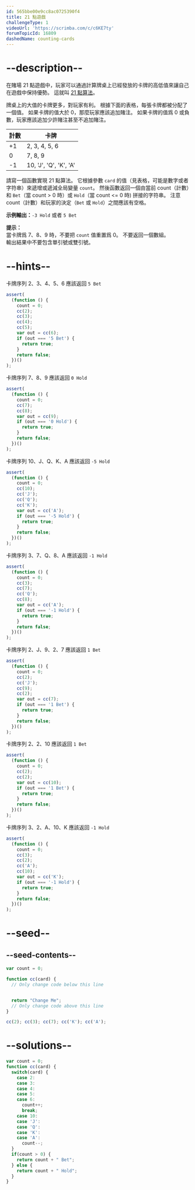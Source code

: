 ```yaml
---
id: 565bbe00e9cc8ac0725390f4
title: 21 點遊戲
challengeType: 1
videoUrl: 'https://scrimba.com/c/c6KE7ty'
forumTopicId: 16809
dashedName: counting-cards
---
```


# --description--

在賭場 21 點遊戲中，玩家可以通過計算牌桌上已經發放的卡牌的高低值來讓自己在遊戲中保持優勢。 這就叫 [21 點算法](https://en.wikipedia.org/wiki/Card_counting)。

牌桌上的大值的卡牌更多，對玩家有利。 根據下面的表格，每張卡牌都被分配了一個值。 如果卡牌的值大於 0，那麼玩家應該追加賭注。 如果卡牌的值爲 0 或負數，玩家應該追加少許賭注甚至不追加賭注。

<table class='table table-striped'><thead><tr><th>計數</th><th>卡牌</th></tr></thead><tbody><tr><td>+1</td><td>2, 3, 4, 5, 6</td></tr><tr><td>0</td><td>7, 8, 9</td></tr><tr><td>-1</td><td>10, 'J', 'Q', 'K', 'A'</td></tr></tbody></table>

請寫一個函數實現 21 點算法。 它根據參數 `card` 的值（見表格，可能是數字或者字符串）來遞增或遞減全局變量 `count`。 然後函數返回一個由當前 count（計數）和 `Bet`（當 count > 0 時）或 `Hold`（當 count <= 0 時) 拼接的字符串。 注意 count（計數）和玩家的決定（`Bet` 或 `Hold`）之間應該有空格。

**示例輸出：**`-3 Hold` 或者 `5 Bet`

**提示：**  
當卡牌爲 7、8、9 時，不要把 `count` 值重置爲 0。 不要返回一個數組。  
輸出結果中不要包含單引號或雙引號。

# --hints--

卡牌序列 2、3、4、5、6 應該返回 `5 Bet`

```js
assert(
  (function () {
    count = 0;
    cc(2);
    cc(3);
    cc(4);
    cc(5);
    var out = cc(6);
    if (out === '5 Bet') {
      return true;
    }
    return false;
  })()
);
```

卡牌序列 7、8、9 應該返回 `0 Hold`

```js
assert(
  (function () {
    count = 0;
    cc(7);
    cc(8);
    var out = cc(9);
    if (out === '0 Hold') {
      return true;
    }
    return false;
  })()
);
```

卡牌序列 10、J、Q、K、A 應該返回 `-5 Hold`

```js
assert(
  (function () {
    count = 0;
    cc(10);
    cc('J');
    cc('Q');
    cc('K');
    var out = cc('A');
    if (out === '-5 Hold') {
      return true;
    }
    return false;
  })()
);
```

卡牌序列 3、7、Q、8、A 應該返回 `-1 Hold`

```js
assert(
  (function () {
    count = 0;
    cc(3);
    cc(7);
    cc('Q');
    cc(8);
    var out = cc('A');
    if (out === '-1 Hold') {
      return true;
    }
    return false;
  })()
);
```

卡牌序列 2、J、9、2、7 應該返回 `1 Bet`

```js
assert(
  (function () {
    count = 0;
    cc(2);
    cc('J');
    cc(9);
    cc(2);
    var out = cc(7);
    if (out === '1 Bet') {
      return true;
    }
    return false;
  })()
);
```

卡牌序列 2、2、10 應該返回 `1 Bet`

```js
assert(
  (function () {
    count = 0;
    cc(2);
    cc(2);
    var out = cc(10);
    if (out === '1 Bet') {
      return true;
    }
    return false;
  })()
);
```

卡牌序列 3、2、A、10、K 應該返回 `-1 Hold`

```js
assert(
  (function () {
    count = 0;
    cc(3);
    cc(2);
    cc('A');
    cc(10);
    var out = cc('K');
    if (out === '-1 Hold') {
      return true;
    }
    return false;
  })()
);
```

# --seed--

## --seed-contents--

```js
var count = 0;

function cc(card) {
  // Only change code below this line


  return "Change Me";
  // Only change code above this line
}

cc(2); cc(3); cc(7); cc('K'); cc('A');
```

# --solutions--

```js
var count = 0;
function cc(card) {
  switch(card) {
    case 2:
    case 3:
    case 4:
    case 5:
    case 6:
      count++;
      break;
    case 10:
    case 'J':
    case 'Q':
    case 'K':
    case 'A':
      count--;
  }
  if(count > 0) {
    return count + " Bet";
  } else {
    return count + " Hold";
  }
}
```
